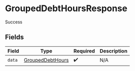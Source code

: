 # GroupedDebtHoursResponse

Success


## Fields

| Field                                                       | Type                                                        | Required                                                    | Description                                                 |
| ----------------------------------------------------------- | ----------------------------------------------------------- | ----------------------------------------------------------- | ----------------------------------------------------------- |
| `data`                                                      | [GroupedDebtHours](../../models/shared/groupeddebthours.md) | :heavy_check_mark:                                          | N/A                                                         |